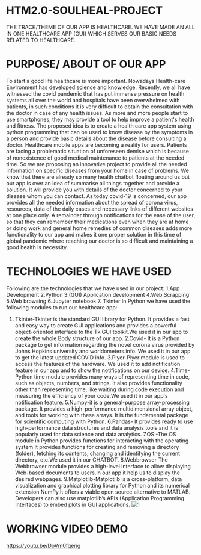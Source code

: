 # HTM2.0-SOULHEAL-PROJECT
THE TRACK/THEME OF OUR APP IS HEALTHCARE.  WE HAVE MADE AN ALL IN ONE HEALTHCARE APP (GUI) WHICH SERVES OUR BASIC NEEDS RELATED TO HEALTHCARE.
# PURPOSE/ ABOUT OF OUR APP
To start a good life healthcare is more important. Nowadays Health-care Environment has developed science and knowledge. Recently, we all have witnessed the covid pandemic that has put immense pressure on health systems all over the world and hospitals have been overwhelmed with patients, in such conditions it is very difficult to obtain the consultation with the doctor in case of any health issues. As more and more people start to use smartphones, they may provide a tool to help improve a patient's health and fitness. The proposed idea is to create a health care app system using python programming that can be used to know disease by the symptoms in a person and provide basic details about the disease before consulting a doctor. Healthcare mobile apps are becoming a reality for users. Patients are facing a problematic situation of unforeseen demise which is because of nonexistence of good medical maintenance to patients at the needed time. So we are proposing an innovative project to provide all the needed information on specific diseases from your home in case of problems. We know that there are already so many health chatbot floating around us but our app is over an idea of summarise all things together and provide a solution. It will provide you with details of the doctor concerned to your disease whom you can contact. As today covid-19 is concerned, our app provides all the needed information about the spread of corona virus, resources, data of the daily cases and necessary links of different websites at one place only. A remainder through notifications for the ease of the user, so that they can remember their medications even when they are at home or doing work and general home remedies of common diseases adds more functionality to our app and makes it one proper solution in this time of global pandemic where reaching our doctor is so difficult and maintaining a good health is necessity.
# TECHNOLOGIES WE HAVE USED
Following are the technologies that we have used in our project:
1.App Development
2.Python
3.(GUI) Application development
4.Web Scrapping
5.Web browsing
6.Jupyter notebook
7. Tkinter
In Python we have used the following modules to run  our healthcare app:
1. Tkinter-Tkinter is the standard GUI library for Python. It provides a fast and easy way to create GUI applications and  provides a powerful object-oriented interface to the Tk GUI toolkit.We used it in our app to create the whole Body structure of our app.
2.Covid- It is a Python package to get information regarding the novel corona virus provided by Johns Hopkins university and worldometers.info. We used it in our app to get the latest updated  COVID info.
3.Plyer-Plyer module is used to access the features of the hardware.  We used it to add notification feature in our app and to show the notifications on our device.
4.Time- Python time module provides many ways of representing time in code, such as objects, numbers, and strings. It also provides functionality other than representing time, like waiting during code execution and measuring the efficiency of your code.We used it in our app's notification feature.
5.Numpy-it is a general-purpose array-processing package. It provides a high-performance multidimensional array object, and tools for working with these arrays. It is the fundamental package for scientific computing with Python.
6.Pandas- It provides ready to use high-performance data structures and data analysis tools and it is popularly used for data science and data analytics.
7.OS -The OS module in Python provides functions for interacting with the operating system It  provides functions for creating and removing a directory (folder), fetching its contents, changing and identifying the current directory, etc.We used it in our CHATBOT.
8.Webbrowser-The Webbrowser module provides a high-level interface to allow displaying Web-based documents to users.In our app it help us to display the desired webpages.   9.Matplotlib-Matplotlib is a cross-platform, data visualization and graphical plotting library for Python and its numerical extension NumPy.It offers a viable open source alternative to MATLAB. Developers can also use matplotlib’s APIs (Application Programming Interfaces) to embed plots in GUI applications.
![1](https://user-images.githubusercontent.com/78258971/123533912-d794ef80-d736-11eb-8b30-4160fc71503f.PNG)
# WORKING VIDEO DEMO
https://youtu.be/DoVm0fqerig
